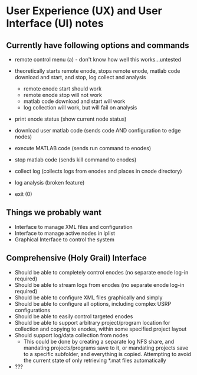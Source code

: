 # User Experience (UX) and User Interface (UI) notes

## Currently have following options and commands

- remote control menu (a) - don't know how well this works...untested

- theoretically starts remote enode, stops remote enode, matlab code download and start, and stop, log collect and analysis
  - remote enode start should work
  - remote enode stop will not work
  - matlab code download and start will work
  - log collection will work, but will fail on analysis

- print enode status (show current node status)
- download user matlab code (sends code AND configuration to edge nodes)
- execute MATLAB code (sends run command to enodes)
- stop matlab code (sends kill command to enodes)
- collect log (collects logs from enodes and places in cnode directory)
- log analysis (broken feature)
- exit (0)

## Things we probably want

- Interface to manage XML files and configuration
- Interface to manage active nodes in iplist
- Graphical Interface to control the system


## Comprehensive (Holy Grail) Interface

- Should be able to completely control enodes (no separate enode log-in required)
- Should be able to stream logs from enodes (no separate enode log-in required)
- Should be able to configure XML files graphically and simply
 - Should be able to configure all options, including complex USRP configurations
- Should be able to easily control targeted enodes
- Should be able to support arbitrary project/program location for collection and copying to enodes, within some specified project layout
- Should support log/data collection from nodes
  - This could be done by creating a separate log NFS share, and mandating projects/programs save to it, or mandating projects save to a specific subfolder, and everything is copied.  Attempting to avoid the current state of only retrieving *.mat files automatically
- ???
